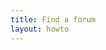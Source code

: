 ```yaml
---
title: Find a forum
layout: howto
---
```

<base href="https://www.7cups.com/">
<style>#content h4 {margin: 1em 0 0 2em;} #content p {margin: 0 0 1em 3em; font-style: italic;}
#content h3::before {content: "\f0da"; font-family: "FontAwesome"; display: inline-block; margin-right: .25ex; color: #29f;}
#content h3::after {content: "\f07b"; font-family: "FontAwesome"; display: inline-block; margin-left: .5ex; color: #29f; font-size: 80%;}
</style>
<script src="https://code.jquery.com/jquery-3.2.1.min.js" crossorigin="anonymous"></script>
<script>{% include forumdata.js %}</script>
<script>{% include forummap.js %}</script>

<div id="map"></div>
